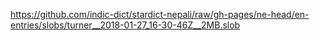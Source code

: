 https://github.com/indic-dict/stardict-nepali/raw/gh-pages/ne-head/en-entries/slobs/turner__2018-01-27_16-30-46Z__2MB.slob  
